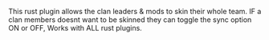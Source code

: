 This rust plugin allows the clan leaders & mods to skin their whole team. IF a clan members doesnt want to be skinned they can toggle the sync option ON or OFF, Works with ALL rust plugins.
